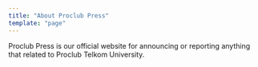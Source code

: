 ```yaml
---
title: "About Proclub Press"
template: "page"
---
```


Proclub Press is our official website for announcing or reporting anything
that related to Proclub Telkom University.

